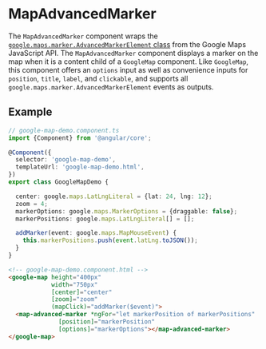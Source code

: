 # MapAdvancedMarker

The `MapAdvancedMarker` component wraps the [`google.maps.marker.AdvancedMarkerElement` class](https://developers.google.com/maps/documentation/javascript/reference/advanced-markers#AdvancedMarkerElement) from the Google Maps JavaScript API. The `MapAdvancedMarker` component displays a marker on the map when it is a content child of a `GoogleMap` component. Like `GoogleMap`, this component offers an `options` input as well as convenience inputs for `position`, `title`, `label`, and `clickable`, and supports all `google.maps.marker.AdvancedMarkerElement` events as outputs.

## Example

```typescript
// google-map-demo.component.ts
import {Component} from '@angular/core';

@Component({
  selector: 'google-map-demo',
  templateUrl: 'google-map-demo.html',
})
export class GoogleMapDemo {

  center: google.maps.LatLngLiteral = {lat: 24, lng: 12};
  zoom = 4;
  markerOptions: google.maps.MarkerOptions = {draggable: false};
  markerPositions: google.maps.LatLngLiteral[] = [];

  addMarker(event: google.maps.MapMouseEvent) {
    this.markerPositions.push(event.latLng.toJSON());
  }
}
```

```html
<!-- google-map-demo.component.html -->
<google-map height="400px"
            width="750px"
            [center]="center"
            [zoom]="zoom"
            (mapClick)="addMarker($event)">
  <map-advanced-marker *ngFor="let markerPosition of markerPositions"
              [position]="markerPosition"
              [options]="markerOptions"></map-advanced-marker>
</google-map>
```
